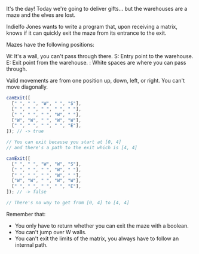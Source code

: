 It's the day! Today we're going to deliver gifts… but the warehouses are a maze and the elves are lost.

Indielfo Jones wants to write a program that, upon receiving a matrix, knows if it can quickly exit the maze from its entrance to the exit.

Mazes have the following positions:

W: It's a wall, you can't pass through there. S: Entry point to the warehouse. E: Exit point from the warehouse. : White spaces are where you can pass through.

Valid movements are from one position up, down, left, or right. You can't move diagonally.

```js
canExit([
  [" ", " ", "W", " ", "S"],
  [" ", " ", " ", " ", " "],
  [" ", " ", " ", "W", " "],
  ["W", "W", " ", "W", "W"],
  [" ", " ", " ", " ", "E"],
]); // -> true

// You can exit because you start at [0, 4]
// and there's a path to the exit which is [4, 4]

canExit([
  [" ", " ", "W", "W", "S"],
  [" ", " ", " ", "W", " "],
  [" ", " ", " ", "W", " "],
  ["W", "W", " ", "W", "W"],
  [" ", " ", " ", " ", "E"],
]); // -> false

// There's no way to get from [0, 4] to [4, 4]
```

Remember that:

- You only have to return whether you can exit the maze with a boolean.
- You can't jump over W walls.
- You can't exit the limits of the matrix, you always have to follow an internal path.

